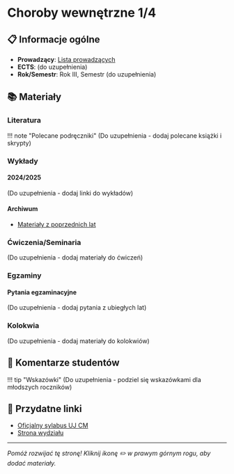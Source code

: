 # Choroby wewnętrzne 1/4

## 📋 Informacje ogólne

- **Prowadzący**: [Lista prowadzących](../prowadzacy/index.md)
- **ECTS**: (do uzupełnienia)
- **Rok/Semestr**: Rok III, Semestr (do uzupełnienia)

## 📚 Materiały

### Literatura

!!! note "Polecane podręczniki"
    (Do uzupełnienia - dodaj polecane książki i skrypty)

### Wykłady

#### 2024/2025
(Do uzupełnienia - dodaj linki do wykładów)

#### Archiwum
- [Materiały z poprzednich lat](https://drive.google.com/drive/folders/1SpFEsQDlYYFfqb4o5AEM0aGhNiRsWlTN)

### Ćwiczenia/Seminaria

(Do uzupełnienia - dodaj materiały do ćwiczeń)

### Egzaminy

#### Pytania egzaminacyjne
(Do uzupełnienia - dodaj pytania z ubiegłych lat)

### Kolokwia

(Do uzupełnienia - dodaj materiały do kolokwiów)

## 💬 Komentarze studentów

!!! tip "Wskazówki"
    (Do uzupełnienia - podziel się wskazówkami dla młodszych roczników)

## 🔗 Przydatne linki

- [Oficjalny sylabus UJ CM](https://sylabus.cm-uj.krakow.pl/pl/7/1/7/1/1)
- [Strona wydziału](https://wl.cm.uj.edu.pl/)

---

*Pomóż rozwijać tę stronę! Kliknij ikonę ✏️ w prawym górnym rogu, aby dodać materiały.*
